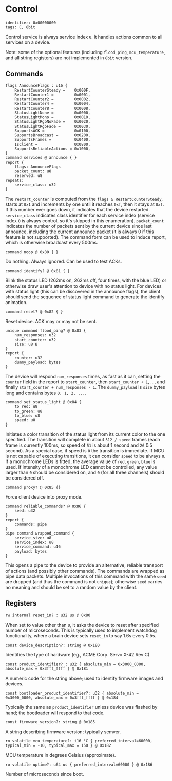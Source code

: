# Control

    identifier: 0x00000000
    tags: C, 8bit

Control service is always service index `0`.
It handles actions common to all services on a device.

Note: some of the optional features (including `flood_ping`, `mcu_temperature`, and all string registers)
are not implemented in `8bit` version.

## Commands

    flags AnnounceFlags : u16 {
        RestartCounterSteady =    0x000F,
        RestartCounter1 =         0x0001,
        RestartCounter2 =         0x0002,
        RestartCounter4 =         0x0004,
        RestartCounter8 =         0x0008,
        StatusLightNone =         0x0000,
        StatusLightMono =         0x0010,
        StatusLightRgbNoFade =    0x0020,
        StatusLightRgbFade =      0x0030,
        SupportsACK =             0x0100,
        SupportsBroadcast =       0x0200,
        SupportsFrames =          0x0400,
        IsClient =                0x0800,
        SupportsReliableActions = 0x1000,
    }
    command services @ announce { }
    report {
        flags: AnnounceFlags
        packet_count: u8
        reserved: u8
    repeats:
        service_class: u32
    }

The `restart_counter` is computed from the `flags & RestartCounterSteady`, starts at `0x1` and increments by one until it reaches `0xf`, then it stays at `0xf`.
If this number ever goes down, it indicates that the device restarted.
`service_class` indicates class identifier for each service index (service index `0` is always control, so it's
skipped in this enumeration).
`packet_count` indicates the number of packets sent by the current device since last announce,
including the current announce packet (it is always 0 if this feature is not supported).
The command form can be used to induce report, which is otherwise broadcast every 500ms.

    command noop @ 0x80 { }

Do nothing. Always ignored. Can be used to test ACKs.

    command identify? @ 0x81 { }

Blink the status LED (262ms on, 262ms off, four times, with the blue LED) or otherwise draw user's attention to device with no status light. 
For devices with status light (this can be discovered in the announce flags), the client should
send the sequence of status light command to generate the identify animation.

    command reset? @ 0x82 { }

Reset device. ACK may or may not be sent.

    unique command flood_ping? @ 0x83 {
        num_responses: u32
        start_counter: u32
        size: u8 B
    }
    report {
        counter: u32
        dummy_payload: bytes
    }

The device will respond `num_responses` times, as fast as it can, setting the `counter` field in the report
to `start_counter`, then `start_counter + 1`, ..., and finally `start_counter + num_responses - 1`.
The `dummy_payload` is `size` bytes long and contains bytes `0, 1, 2, ...`.

    command set_status_light @ 0x84 {
        to_red: u8
        to_green: u8
        to_blue: u8
        speed: u8
    }

Initiates a color transition of the status light from its current color to the one specified.
The transition will complete in about `512 / speed` frames
(each frame is currently 100ms, so speed of `51` is about 1 second and `26` 0.5 second).
As a special case, if speed is `0` the transition is immediate.
If MCU is not capable of executing transitions, it can consider `speed` to be always `0`.
If a monochrome LEDs is fitted, the average value of ``red``, ``green``, ``blue`` is used.
If intensity of a monochrome LED cannot be controlled, any value larger than `0` should be considered
on, and `0` (for all three channels) should be considered off.

    command proxy? @ 0x85 {}

Force client device into proxy mode.

    command reliable_commands? @ 0x86 {
        seed: u32
    }
    report {
        commands: pipe
    }
    pipe command wrapped_command {
        service_size: u8
        service_index: u8
        service_command: u16
        payload: bytes
    }

This opens a pipe to the device to provide an alternative, reliable transport of actions
(and possibly other commands).
The commands are wrapped as pipe data packets.
Multiple invocations of this command with the same `seed` are dropped
(and thus the command is not `unique`); otherwise `seed` carries no meaning
and should be set to a random value by the client.

## Registers

    rw internal reset_in? : u32 us @ 0x80

When set to value other than `0`, it asks the device to reset after specified number of microseconds.
This is typically used to implement watchdog functionality, where a brain device sets `reset_in` to
say 1.6s every 0.5s.

    const device_description?: string @ 0x180

Identifies the type of hardware (eg., ACME Corp. Servo X-42 Rev C)

    const product_identifier? : u32 { absolute_min = 0x3000_0000, absolute_max = 0x3fff_ffff } @ 0x181

A numeric code for the string above; used to identify firmware images and devices.

    const bootloader_product_identifier?: u32 { absolute_min = 0x3000_0000, absolute_max = 0x3fff_ffff } @ 0x184

Typically the same as `product_identifier` unless device was flashed by hand; the bootloader will respond to that code.

    const firmware_version?: string @ 0x185

A string describing firmware version; typically semver.

    ro volatile mcu_temperature?: i16 °C { preferred_interval=60000, typical_min = -10, typical_max = 150 } @ 0x182

MCU temperature in degrees Celsius (approximate).

    ro volatile uptime?: u64 us { preferred_interval=60000 } @ 0x186

Number of microseconds since boot.

